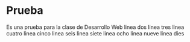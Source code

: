 # Prueba
Es una prueba para la clase de Desarrollo Web
linea dos
linea tres
linea cuatro
linea cinco
linea seis
linea siete
linea ocho
linea nueve
linea dies
